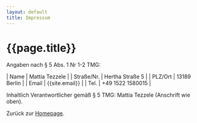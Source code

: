 ```yaml
---
layout: default
title: Impressum
---
```


# {{page.title}}

Angaben nach § 5 Abs. 1 Nr 1-2 TMG:

| Name          | Mattia Tezzele    |
| Straße/Nr.    | Hertha Straße 5   |
| PLZ/Ort       | 13189 Berlin      |
| Email         | {{site.email}}    |
| Tel.          | +49 1522 1580015  |

Inhaltlich Verantwortlicher gemäß § 5 TMG: Mattia Tezzele (Anschrift wie oben).

Zurück zur [Homepage]({{site.url}}).
